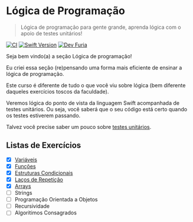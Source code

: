 # Lógica de Programação 

> Lógica de programação para gente grande, aprenda lógica com o apoio de testes unitários!

[![CI](https://github.com/luciana-c-ferreira/programming-logic-challenges/actions/workflows/ios.yml/badge.svg?branch=solutions)](https://github.com/luciana-c-ferreira/programming-logic-challenges/actions/workflows/ios.yml)
[![Swift Version][swift-image]][swift-url]
[![Dev Furia][devfuria-image]][devfuria-url]

Seja bem vindo(a) a seção Lógica de programação!

Eu criei essa seção (re)pensando uma forma mais eficiente de ensinar a lógica de programação.

Este curso é diferente de tudo o que você viu sobre lógica (bem diferente daqueles exercícios toscos da faculdade).

Veremos lógica do ponto de vista da linguagem Swift acompanhada de testes unitários. Ou seja, você saberá que o seu código está certo quando os testes estiverem passando.

Talvez você precise saber um pouco sobre [testes unitários](http://devfuria.com.br/logica-de-programacao/tdd-junto-com-logica-assim-tao-cedo/).

## Listas de Exercícios

- [X] [Variáveis](Variables/README.md)
- [X] [Funções](Functions/README.md)
- [X] [Estruturas Condicionais](Conditional%20Structures/README.md)
- [X] [Laços de Repetição](Loops/README.md)
- [X] [Arrays](Arrays/README.md)
- [ ] Strings
- [ ] Programação Orientada a Objetos
- [ ] Recursividade
- [ ] Algoritimos Consagrados

[swift-image]: https://img.shields.io/badge/swift-5.6-orange.svg
[swift-url]: https://www.swift.org/blog/swift-5.6-released/
[devfuria-image]: https://img.shields.io/badge/devfuria-lógica-blue.svg
[devfuria-url]: http://devfuria.com.br/logica-de-programacao/
